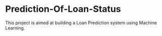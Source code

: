 # Prediction-Of-Loan-Status

This project is aimed at building a Loan Prediction system using Machine Learning.
